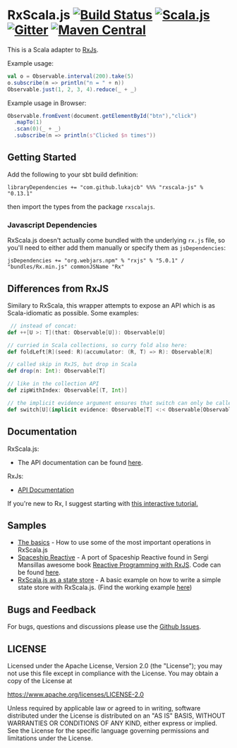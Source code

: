 # RxScala.js  [![Build Status](https://travis-ci.org/LukaJCB/rxscala-js.svg?branch=master)](https://travis-ci.org/LukaJCB/rxscala-js) [![Scala.js](https://www.scala-js.org/assets/badges/scalajs-0.6.6.svg)](https://www.scala-js.org)  [![Gitter](https://badges.gitter.im/rxscala-js/Lobby.svg)](https://gitter.im/rxscala-js/Lobby?utm_source=badge&utm_medium=badge&utm_campaign=pr-badge&utm_content=badge) [![Maven Central](https://img.shields.io/maven-central/v/com.github.lukajcb/rxscala-js_sjs0.6_2.12.svg)](https://maven-badges.herokuapp.com/maven-central/com.github.lukajcb/rxscala-js_sjs0.6_2.12)
This is a Scala adapter to [RxJs](http://github.com/ReactiveX/RxJs).

Example usage:

```scala
val o = Observable.interval(200).take(5)
o.subscribe(n => println("n = " + n))
Observable.just(1, 2, 3, 4).reduce(_ + _)
```

Example usage in Browser:

```scala
Observable.fromEvent(document.getElementById("btn"),"click")
  .mapTo(1)
  .scan(0)(_ + _)
  .subscribe(n => println(s"Clicked $n times"))
```

Getting Started
-----

Add the following to your sbt build definition:


    libraryDependencies += "com.github.lukajcb" %%% "rxscala-js" % "0.13.1"


then import the types from the package `rxscalajs`.

### Javascript Dependencies

RxScala.js doesn't actually come bundled with the underlying `rx.js` file, so you'll need to either add them manually or specify them as `jsDependencies`:

    jsDependencies += "org.webjars.npm" % "rxjs" % "5.0.1" / "bundles/Rx.min.js" commonJSName "Rx"

## Differences from RxJS

Similary to RxScala, this wrapper attempts to expose an API which is as Scala-idiomatic as possible. Some examples:

```scala
 // instead of concat:
def ++[U >: T](that: Observable[U]): Observable[U]

// curried in Scala collections, so curry fold also here:
def foldLeft[R](seed: R)(accumulator: (R, T) => R): Observable[R] 

// called skip in RxJS, but drop in Scala
def drop(n: Int): Observable[T] 

// like in the collection API
def zipWithIndex: Observable[(T, Int)] 

// the implicit evidence argument ensures that switch can only be called on Observables of Observables:
def switch[U](implicit evidence: Observable[T] <:< Observable[Observable[U]]): Observable[U]

```


## Documentation

RxScala.js: 

- The API documentation can be found [here](http://lukajcb.github.io/rxscala-js/latest/api/rxscalajs/Observable.html).


RxJs:

- [API Documentation](http://reactivex.io/rxjs)


If you're new to Rx, I suggest starting with [this interactive tutorial.](http://reactivex.io/learnrx/)

## Samples

 - [The basics](https://github.com/LukaJCB/RxScalaJsSamples/blob/master/src/main/scala/samples/main/Samples.scala) - How to use some of the most important operations in RxScala.js 
 - [Spaceship Reactive](https://lukajcb.github.io/RxScalaJsSamples/) - A port of Spaceship Reactive found in Sergi Mansillas awesome book [Reactive Programming with RxJS](https://pragprog.com/book/smreactjs/reactive-programming-with-rxjs). Code can be found [here](https://github.com/LukaJCB/RxScalaJsSamples). 
 - [RxScala.js as a state store](https://github.com/LukaJCB/RxScalaJsSamples/blob/master/src/main/scala/samples/main/StateStore.scala) - A basic example on how to write a simple state store with RxScala.js. (Find the working example [here](https://lukajcb.github.io/RxScalaJsSamples/assets/state-store.html))

 


## Bugs and Feedback

For bugs, questions and discussions please use the [Github Issues](https://github.com/LukaJCB/rxscala-js/issues).

## LICENSE

Licensed under the Apache License, Version 2.0 (the "License");
you may not use this file except in compliance with the License.
You may obtain a copy of the License at

<https://www.apache.org/licenses/LICENSE-2.0>

Unless required by applicable law or agreed to in writing, software
distributed under the License is distributed on an "AS IS" BASIS,
WITHOUT WARRANTIES OR CONDITIONS OF ANY KIND, either express or implied.
See the License for the specific language governing permissions and
limitations under the License.

